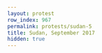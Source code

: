 ```yaml
---
layout: protest
row_index: 967
permalink: protests/sudan-5
title: Sudan, September 2017
hidden: true
---
```

